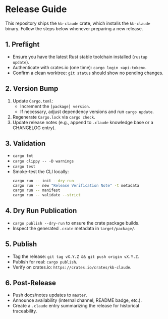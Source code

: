 # Release Guide

This repository ships the `kb-claude` crate, which installs the `kb-claude` binary. Follow the steps below whenever preparing a new release.

## 1. Preflight
- Ensure you have the latest Rust stable toolchain installed (`rustup update`).
- Authenticate with crates.io (one time): `cargo login <api-token>`.
- Confirm a clean worktree: `git status` should show no pending changes.

## 2. Version Bump
1. Update `Cargo.toml`:
   - Increment the `[package] version`.
   - If necessary, adjust dependency versions and run `cargo update`.
2. Regenerate `Cargo.lock` via `cargo check`.
3. Update release notes (e.g., append to `.claude` knowledge base or a CHANGELOG entry).

## 3. Validation
- `cargo fmt`
- `cargo clippy -- -D warnings`
- `cargo test`
- Smoke-test the CLI locally:
  ```bash
  cargo run -- init --dry-run
  cargo run -- new "Release Verification Note" -t metadata
  cargo run -- manifest
  cargo run -- validate --strict
  ```

## 4. Dry Run Publication
- `cargo publish --dry-run` to ensure the crate package builds.
- Inspect the generated `.crate` metadata in `target/package/`.

## 5. Publish
- Tag the release: `git tag vX.Y.Z && git push origin vX.Y.Z`.
- Publish for real: `cargo publish`.
- Verify on crates.io: `https://crates.io/crates/kb-claude`.

## 6. Post-Release
- Push docs/notes updates to `master`.
- Announce availability (internal channel, README badge, etc.).
- Create a `.claude` entry summarizing the release for historical traceability.
